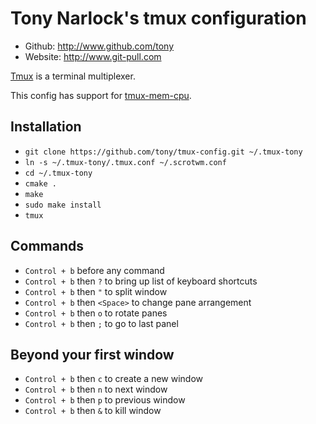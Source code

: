 # Tony Narlock's tmux configuration

* Github: http://www.github.com/tony
* Website: http://www.git-pull.com

[Tmux](http://tmux.sourceforge.net/) is a terminal multiplexer.

This config has support for [tmux-mem-cpu](http://github.com/thewtex/tmux-mem-cpu-load).

Installation
------------
  * `git clone https://github.com/tony/tmux-config.git ~/.tmux-tony`
  * `ln -s ~/.tmux-tony/.tmux.conf ~/.scrotwm.conf`
  * `cd ~/.tmux-tony`
  * `cmake .`
  * `make`
  * `sudo make install`
  * `tmux`

Commands
--------
  * `Control + b` before any command
  * `Control + b` then `?` to bring up list of keyboard shortcuts
  * `Control + b` then `"` to split window
  * `Control + b` then `<Space>` to change pane arrangement
  * `Control + b` then `o` to rotate panes
  * `Control + b` then `;` to go to last panel

## Beyond your first window
  * `Control + b` then `c` to create a new window
  * `Control + b` then `n` to next window
  * `Control + b` then `p` to previous window
  * `Control + b` then `&` to kill window
